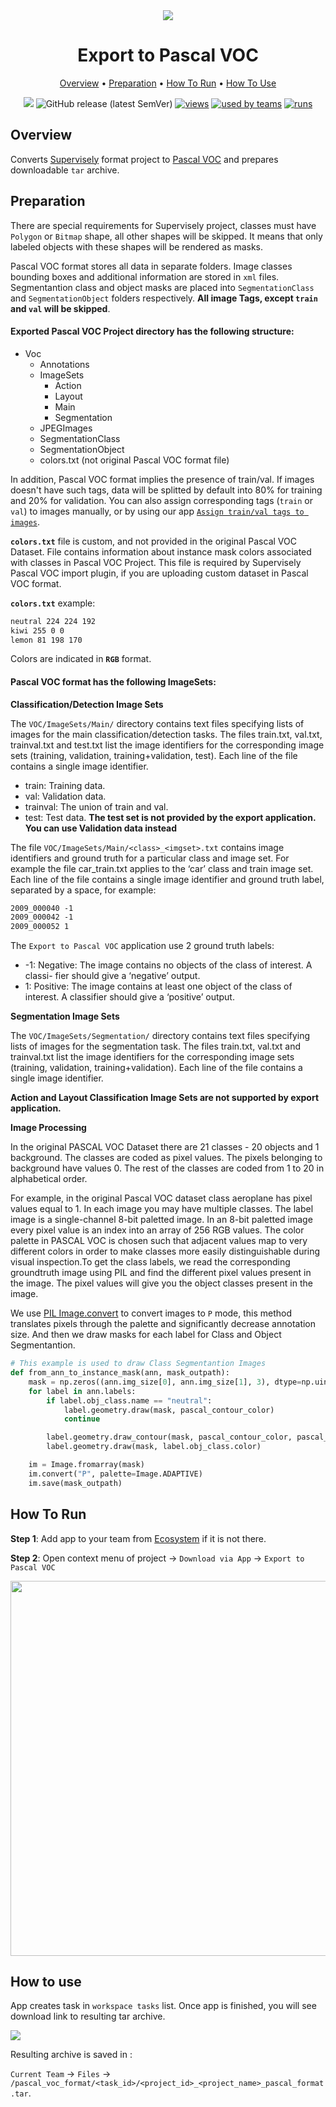 <div align="center" markdown>
<img src="https://i.imgur.com/p55MHAc.png"/>

# Export to Pascal VOC

<p align="center">
  <a href="#Overview">Overview</a> •
  <a href="#Preparation">Preparation</a> •
  <a href="#How-To-Run">How To Run</a> •
  <a href="#How-To-Use">How To Use</a>
</p>

[![](https://img.shields.io/badge/slack-chat-green.svg?logo=slack)](https://supervise.ly/slack)
![GitHub release (latest SemVer)](https://img.shields.io/github/v/release/supervisely-ecosystem/export-to-pascal-voc)
[![views](https://app.supervise.ly/public/api/v3/ecosystem.counters?repo=supervisely-ecosystem/export-to-pascal-voc&counter=views&label=views)](https://supervise.ly)
[![used by teams](https://app.supervise.ly/public/api/v3/ecosystem.counters?repo=supervisely-ecosystem/export-to-pascal-voc&counter=downloads&label=used%20by%20teams)](https://supervise.ly)
[![runs](https://app.supervise.ly/public/api/v3/ecosystem.counters?repo=supervisely-ecosystem/export-to-pascal-voc&counter=runs&label=runs&123)](https://supervise.ly)

</div>

## Overview
Converts [Supervisely](https://docs.supervise.ly/data-organization/00_ann_format_navi) format project to [Pascal VOC](http://host.robots.ox.ac.uk/pascal/VOC/) and prepares downloadable `tar` archive.


## Preparation
There are special requirements for Supervisely project, classes must have `Polygon` or `Bitmap` shape, all other shapes will be skipped. It means that only labeled objects with these shapes will be rendered as masks.

Pascal VOC format stores all data in separate folders. Image classes bounding boxes and additional information are stored in `xml` files. Segmentantion class and object masks are placed into `SegmentationClass` and `SegmentationObject` folders respectively. **All image Tags, except `train` and `val` will be skipped**.

#### Exported Pascal VOC Project directory has the following structure:
* Voc
  * Annotations
  * ImageSets
      * Action
      * Layout
      * Main
      * Segmentation 
  * JPEGImages 
  * SegmentationClass
  * SegmentationObject
  * colors.txt (not original Pascal VOC format file)


In addition, Pascal VOC format implies the presence of train/val. If images doesn't have such tags, data will be splitted by default into 80% for training and 20% for validation. You can also assign corresponding tags (`train` or `val`) to images manually, or by using our app [`Assign train/val tags to images`](https://ecosystem.supervise.ly/apps/tag-train-val-test).

**`colors.txt`** file is custom, and not provided in the original Pascal VOC Dataset. File contains information about instance mask colors associated with classes in Pascal VOC Project. This file is required by Supervisely Pascal VOC import plugin, if you are uploading custom dataset in Pascal VOC format.


**`colors.txt`** example:
```txt
neutral 224 224 192
kiwi 255 0 0
lemon 81 198 170
```
Colors are indicated in **`RGB`** format.

#### Pascal VOC format has the following ImageSets:

**Classification/Detection Image Sets**

The `VOC/ImageSets/Main/` directory contains text files specifying lists of images for the main classification/detection tasks.
The files train.txt, val.txt, trainval.txt and test.txt list the image identifiers for the corresponding image sets (training, validation, training+validation, test). Each line of the file contains a single image identifier.

* train: Training data.
* val: Validation data.
* trainval: The union of train and val.
* test: Test data. **The test set is not provided by the export application. You can use Validation data instead**

The file `VOC/ImageSets/Main/<class>_<imgset>.txt` contains image identifiers and ground truth for a particular class and image set.
For example the file car_train.txt applies to the ‘car’ class and train image set.
Each line of the file contains a single image identifier and ground truth label, separated by a space, for example:

```txt
2009_000040 -1
2009_000042 -1
2009_000052 1
```
  
The `Export to Pascal VOC` application use 2 ground truth labels:

* -1: Negative: The image contains no objects of the class of interest. A classi-
fier should give a ‘negative’ output.
* 1: Positive: The image contains at least one object of the class of interest.
A classifier should give a ‘positive’ output.

**Segmentation Image Sets**

The `VOC/ImageSets/Segmentation/` directory contains text files specifying lists of images for the segmentation task.
The files train.txt, val.txt and trainval.txt list the image identifiers for the corresponding image sets (training, validation, training+validation). Each line of the file contains a single image identifier.

**Action and Layout Classification Image Sets are not supported by export application.**

**Image Processing**

In the original PASCAL VOC Dataset there are 21 classes - 20 objects and 1 background. The classes are coded as pixel values. The pixels belonging to background have values 0. The rest of the classes are coded from 1 to 20 in alphabetical order. 

For example, in the original Pascal VOC dataset class aeroplane has pixel values equal to 1. In each image you may have multiple classes. 
The label image is a single-channel 8-bit paletted image. In an 8-bit paletted image every pixel value is an index into an array of 256 RGB values. The color palette in PASCAL VOC is chosen such that adjacent values map to very different colors in order to make classes more easily distinguishable during visual inspection.To get the class labels, we read the corresponding groundtruth image using PIL and find the different pixel values present in the image. The pixel values will give you the object classes present in the image.

We use [PIL Image.convert](https://pillow.readthedocs.io/en/stable/reference/Image.html#PIL.Image.Image.convert) to convert images to `P` mode, this method translates pixels through the palette and significantly decrease annotation size. And then we draw masks for each label for Class and Object Segmentantion.

```python
# This example is used to draw Class Segmentantion Images
def from_ann_to_instance_mask(ann, mask_outpath):
    mask = np.zeros((ann.img_size[0], ann.img_size[1], 3), dtype=np.uint8)
    for label in ann.labels:
        if label.obj_class.name == "neutral":
            label.geometry.draw(mask, pascal_contour_color)
            continue

        label.geometry.draw_contour(mask, pascal_contour_color, pascal_contour_thickness)
        label.geometry.draw(mask, label.obj_class.color)

    im = Image.fromarray(mask)
    im.convert("P", palette=Image.ADAPTIVE)
    im.save(mask_outpath)
``` 

## How To Run 
**Step 1**: Add app to your team from [Ecosystem](https://ecosystem.supervise.ly/apps/export-to-pascal-voc) if it is not there.

**Step 2**: Open context menu of project -> `Download via App` -> `Export to Pascal VOC` 

<img src="https://i.imgur.com/0DqaKq1.png" width="600px"/>


## How to use

App creates task in `workspace tasks` list. Once app is finished, you will see download link to resulting tar archive. 

<img src="https://i.imgur.com/MTjig3H.png"/>

Resulting archive is saved in : 

`Current Team` -> `Files` -> `/pascal_voc_format/<task_id>/<project_id>_<project_name>_pascal_format.tar`. 

